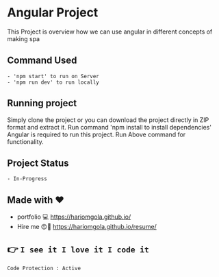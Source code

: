 # Angular Project
This Project is overview how we can use angular in different concepts of making spa

## Command Used
    - 'npm start' to run on Server
    - 'npm run dev' to run locally

## Running project
Simply clone the project or you can download the project directly in ZIP format and extract it.
Run command 'npm install to install dependencies'
Angular is required to run this project.
Run Above command for functionality.

## Project Status
    - In-Progress

## Made with :heart:
 - portfolio :computer: https://hariomgola.github.io/
 - Hire me :heart_eyes::yellow_heart: https://hariomgola.github.io/resume/

## :point_right: `I see it I love it I code it`

```
Code Protection : Active
```